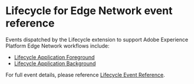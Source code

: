 # Lifecycle for Edge Network event reference
Events dispatched by the Lifecycle extension to support Adobe Experience Platform Edge Network workflows include:
* [Lifecycle Application Foreground](https://aep-sdks.gitbook.io/docs/foundation-extensions/mobile-core/lifecycle/lifecycle-event-reference#lifecycle-application-foreground)
* [Lifecycle Application Background](https://aep-sdks.gitbook.io/docs/foundation-extensions/mobile-core/lifecycle/lifecycle-event-reference#lifecycle-application-background)

For full event details, please reference [Lifecycle Event Reference](https://aep-sdks.gitbook.io/docs/foundation-extensions/mobile-core/lifecycle/lifecycle-event-reference).